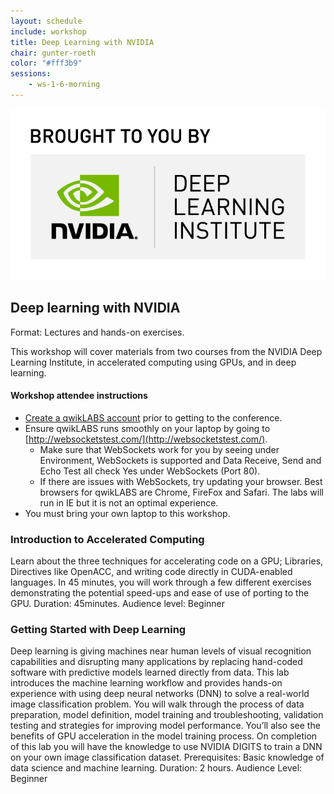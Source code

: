 ```yaml
---
layout: schedule
include: workshop
title: Deep Learning with NVIDIA
chair: gunter-roeth
color: "#fff3b9"
sessions:
    - ws-1-6-morning
---
```


<a href="https://www.nvidia.co.uk/dli" target="_blank"><img class="img-reactive" src="/assets/img/logo/16_DeepLearningInstitute_Logo_R11-RGB_BroughToYouBy.png"></a>

## Deep learning with NVIDIA

Format: Lectures and hands-on exercises.

This workshop will cover materials from two courses from the NVIDIA Deep
Learning Institute, in accelerated computing using GPUs, and in deep learning.

#### Workshop attendee instructions

* [Create a qwikLABS account](https://nvlabs.qwiklab.com/) prior to getting to the conference.
* Ensure qwikLABS runs smoothly on your laptop by going to [http://websocketstest.com/](http://websocketstest.com/).
  *	Make sure that WebSockets work for you by seeing under Environment, WebSockets is supported and Data Receive, Send and Echo Test all check Yes under WebSockets (Port 80).
  *	If there are issues with WebSockets, try updating your browser. Best browsers for qwikLABS are Chrome, FireFox and Safari. The labs will run in IE but it is not an optimal experience.
* You must bring your own laptop to this workshop.

### Introduction to Accelerated Computing

Learn about the three techniques for accelerating code on a GPU; Libraries,
Directives like OpenACC, and writing code directly in CUDA-enabled languages. In
45 minutes, you will work through a few different exercises demonstrating the
potential speed-ups and ease of use of porting to the GPU. Duration: 45minutes.
Audience level: Beginner

### Getting Started with Deep Learning

Deep learning is giving  machines near human levels of visual recognition
capabilities and disrupting many applications by replacing hand-coded software
with predictive models learned directly from data. This lab introduces the
machine learning workflow and provides hands-on experience with using deep
neural networks (DNN) to solve a real-world image classification problem. You
will walk through the process of data preparation, model definition, model
training and troubleshooting, validation testing and strategies for improving
model performance. You’ll also see the benefits of GPU acceleration in the model
training process. On completion of this lab you will have the knowledge to use
NVIDIA DIGITS to train a DNN on your own image classification dataset.
Prerequisites: Basic knowledge of data science and machine learning. Duration: 2
hours. Audience Level: Beginner
